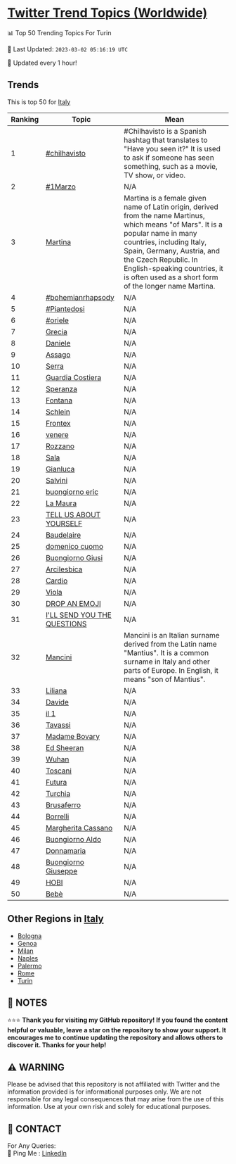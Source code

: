 [Twitter Trend Topics (Worldwide)](https://github.com/ErcinDedeoglu/Twitter-Trend-Topics)
==========


📊 Top 50 Trending Topics For Turin

📆 Last Updated: `2023-03-02 05:16:19 UTC`

🔧 Updated every 1 hour!


## Trends

This is top 50 for [Italy](</Italy>)

| Ranking | Topic | Mean |
| ------- | ------------ | ------------ |
| 1 | [#chilhavisto](http://twitter.com/search?q=%23chilhavisto) | #Chilhavisto is a Spanish hashtag that translates to "Have you seen it?" It is used to ask if someone has seen something, such as a movie, TV show, or video. |
| 2 | [#1Marzo](http://twitter.com/search?q=%231Marzo) | N/A |
| 3 | [Martina](http://twitter.com/search?q=Martina) | Martina is a female given name of Latin origin, derived from the name Martinus, which means "of Mars". It is a popular name in many countries, including Italy, Spain, Germany, Austria, and the Czech Republic. In English-speaking countries, it is often used as a short form of the longer name Martina. |
| 4 | [#bohemianrhapsody](http://twitter.com/search?q=%23bohemianrhapsody) | N/A |
| 5 | [#Piantedosi](http://twitter.com/search?q=%23Piantedosi) | N/A |
| 6 | [#oriele](http://twitter.com/search?q=%23oriele) | N/A |
| 7 | [Grecia](http://twitter.com/search?q=Grecia) | N/A |
| 8 | [Daniele](http://twitter.com/search?q=Daniele) | N/A |
| 9 | [Assago](http://twitter.com/search?q=Assago) | N/A |
| 10 | [Serra](http://twitter.com/search?q=Serra) | N/A |
| 11 | [Guardia Costiera](http://twitter.com/search?q=Guardia+Costiera) | N/A |
| 12 | [Speranza](http://twitter.com/search?q=Speranza) | N/A |
| 13 | [Fontana](http://twitter.com/search?q=Fontana) | N/A |
| 14 | [Schlein](http://twitter.com/search?q=Schlein) | N/A |
| 15 | [Frontex](http://twitter.com/search?q=Frontex) | N/A |
| 16 | [venere](http://twitter.com/search?q=venere) | N/A |
| 17 | [Rozzano](http://twitter.com/search?q=Rozzano) | N/A |
| 18 | [Sala](http://twitter.com/search?q=Sala) | N/A |
| 19 | [Gianluca](http://twitter.com/search?q=Gianluca) | N/A |
| 20 | [Salvini](http://twitter.com/search?q=Salvini) | N/A |
| 21 | [buongiorno eric](http://twitter.com/search?q=buongiorno+eric) | N/A |
| 22 | [La Maura](http://twitter.com/search?q=La+Maura) | N/A |
| 23 | [TELL US ABOUT YOURSELF](http://twitter.com/search?q=TELL+US+ABOUT+YOURSELF) | N/A |
| 24 | [Baudelaire](http://twitter.com/search?q=Baudelaire) | N/A |
| 25 | [domenico cuomo](http://twitter.com/search?q=domenico+cuomo) | N/A |
| 26 | [Buongiorno Giusi](http://twitter.com/search?q=Buongiorno+Giusi) | N/A |
| 27 | [Arcilesbica](http://twitter.com/search?q=Arcilesbica) | N/A |
| 28 | [Cardio](http://twitter.com/search?q=Cardio) | N/A |
| 29 | [Viola](http://twitter.com/search?q=Viola) | N/A |
| 30 | [DROP AN EMOJI](http://twitter.com/search?q=DROP+AN+EMOJI) | N/A |
| 31 | [I'LL SEND YOU THE QUESTIONS](http://twitter.com/search?q=I%27LL+SEND+YOU+THE+QUESTIONS) | N/A |
| 32 | [Mancini](http://twitter.com/search?q=Mancini) | Mancini is an Italian surname derived from the Latin name "Mantius". It is a common surname in Italy and other parts of Europe. In English, it means "son of Mantius". |
| 33 | [Liliana](http://twitter.com/search?q=Liliana) | N/A |
| 34 | [Davide](http://twitter.com/search?q=Davide) | N/A |
| 35 | [il 1](http://twitter.com/search?q=il+1) | N/A |
| 36 | [Tavassi](http://twitter.com/search?q=Tavassi) | N/A |
| 37 | [Madame Bovary](http://twitter.com/search?q=Madame+Bovary) | N/A |
| 38 | [Ed Sheeran](http://twitter.com/search?q=Ed+Sheeran) | N/A |
| 39 | [Wuhan](http://twitter.com/search?q=Wuhan) | N/A |
| 40 | [Toscani](http://twitter.com/search?q=Toscani) | N/A |
| 41 | [Futura](http://twitter.com/search?q=Futura) | N/A |
| 42 | [Turchia](http://twitter.com/search?q=Turchia) | N/A |
| 43 | [Brusaferro](http://twitter.com/search?q=Brusaferro) | N/A |
| 44 | [Borrelli](http://twitter.com/search?q=Borrelli) | N/A |
| 45 | [Margherita Cassano](http://twitter.com/search?q=Margherita+Cassano) | N/A |
| 46 | [Buongiorno Aldo](http://twitter.com/search?q=Buongiorno+Aldo) | N/A |
| 47 | [Donnamaria](http://twitter.com/search?q=Donnamaria) | N/A |
| 48 | [Buongiorno Giuseppe](http://twitter.com/search?q=Buongiorno+Giuseppe) | N/A |
| 49 | [HOBI](http://twitter.com/search?q=HOBI) | N/A |
| 50 | [Bebè](http://twitter.com/search?q=Beb%c3%a8) | N/A |



## Other Regions in [Italy](</Italy>)

* [Bologna](</Italy/Bologna.md>)
* [Genoa](</Italy/Genoa.md>)
* [Milan](</Italy/Milan.md>)
* [Naples](</Italy/Naples.md>)
* [Palermo](</Italy/Palermo.md>)
* [Rome](</Italy/Rome.md>)
* [Turin](</Italy/Turin.md>)



## 📝 NOTES

⭐⭐⭐ **Thank you for visiting my GitHub repository! If you found the content helpful or valuable, leave a star on the repository to show your support. It encourages me to continue updating the repository and allows others to discover it. Thanks for your help!**


## ⚠️ WARNING

Please be advised that this repository is not affiliated with Twitter and the information provided is for informational purposes only. We are not responsible for any legal consequences that may arise from the use of this information. Use at your own risk and solely for educational purposes.


## 📨 CONTACT

 For Any Queries:  
            🏓 Ping Me : [LinkedIn](https://www.linkedin.com/in/ercindedeoglu/)
